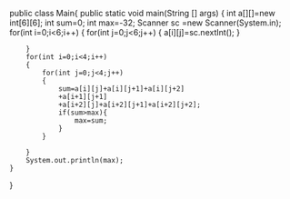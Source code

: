public class Main{
    public static void main(String [] args)
    {
        int a[][]=new int[6][6];
        int sum=0;
        int max=-32;
        Scanner sc =new Scanner(System.in);
        for(int i=0;i<6;i++)
        {
            for(int j=0;j<6;j++)
            {
                a[i][j]=sc.nextInt();
            }
        
        }
        for(int i=0;i<4;i++)
        {
            for(int j=0;j<4;j++)
            {
                sum=a[i][j]+a[i][j+1]+a[i][j+2]
                +a[i+1][j+1]
                +a[i+2][j]+a[i+2][j+1]+a[i+2][j+2];
                if(sum>max){
                    max=sum;
                }
            }
        
        }
        System.out.println(max);
    }
}
